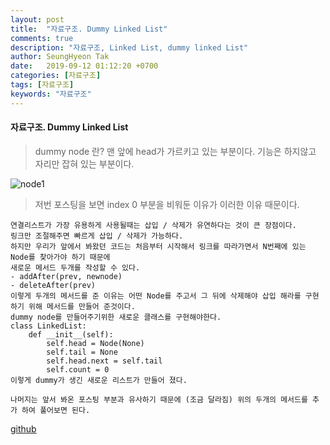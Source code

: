 ```yaml
---
layout: post
title:  "자료구조. Dummy Linked List"
comments: true
description: "자료구조, Linked List, dummy linked List"
author: SeungHyeon Tak
date:   2019-09-12 01:12:20 +0700
categories: [자료구조]
tags: [자료구조]
keywords: "자료구조"
---
```

#### 자료구조. Dummy Linked List

> dummy node 란?
> 맨 앞에 head가 가르키고 있는 부분이다. 기능은 하지않고 자리만 잡혀 있는 부분이다.

![node1](https://user-images.githubusercontent.com/46446165/64792313-2ef2bb80-d5b4-11e9-90e0-32f8be16fec9.png)

> 저번 포스팅을 보면 index 0 부분을 비워둔 이유가 이러한 이유 때문이다.

```
연결리스트가 가장 유용하게 사용될때는 삽입 / 삭제가 유연하다는 것이 큰 장점이다.
링크만 조절해주면 빠르게 삽입 / 삭제가 가능하다.
하지만 우리가 앞에서 봐왔던 코드는 처음부터 시작해서 링크를 따라가면서 N번째에 있는 Node를 찾아가야 하기 때문에
새로운 메서드 두개를 작성할 수 있다.
- addAfter(prev, newnode)
- deleteAfter(prev)
이렇게 두개의 메서드를 준 이유는 어떤 Node를 주고서 그 뒤에 삭제해야 삽입 해라를 구현하기 위해 메서드를 만들어 준것이다.
dummy node를 만들어주기위한 새로운 클래스를 구현해야한다.
class LinkedList:
	def __init__(self):
		self.head = Node(None)
		self.tail = None
		self.head.next = self.tail
		self.count = 0
이렇게 dummy가 생긴 새로운 리스트가 만들어 졌다.

나머지는 앞서 봐온 포스팅 부분과 유사하기 때문에 (조금 달라짐) 위의 두개의 메서드를 추가 하여 풀어보면 된다.
```

[github](https://github.com/SeungHyeonTak/data_structures/blob/master/dummy%20Linked%20List.py)


